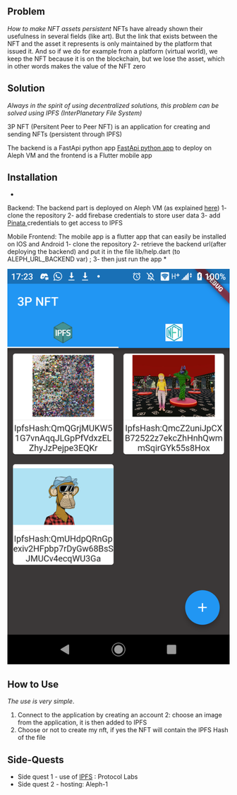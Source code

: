 ## Problem

*How to make NFT assets persistent*
NFTs have already shown their usefulness in several fields (like art). But the link that exists between the NFT and the asset it represents is only maintained by the platform that issued it.
And so if we do for example from a platform (virtual world), we keep the NFT because it is on the blockchain, but we lose the asset, which in other words makes the value of the NFT zero


## Solution

*Always in the spirit of using decentralized solutions, this problem can be solved using IPFS (InterPlanetary File System)*


3P NFT (Persitent Peer to Peer NFT) is an application for creating and sending NFTs (persistent through IPFS)

The backend is a FastApi python app [FastApi python app](https://github.com/Kossi-Francois/alpheenProject) to deploy on Aleph VM and
the frontend is a Flutter mobile app


## Installation

*
Backend: The backend part is deployed on Aleph VM (as explained [here](https://github.com/aleph-im/aleph-vm))
  1- clone the repository
  2- add firebase credentials to store user data
  3- add [Pinata ](https://app.pinata.cloud/) credentials to get access to IPFS
  
  
Mobile Frontend: The mobile app is a flutter app that can easily be installed on IOS and Android
  1- clone the repository
  2- retrieve the backend url(after deploying the backend) and put it in the file lib/help.dart (to ALEPH_URL_BACKEND var) ; 
  3- then just run the app
*



![alt text](https://github.com/Kossi-Francois/p2phackathon_blockFive_3p/blob/main/screen.png?raw=true)


## How to Use

*The use is very simple*.
1. Connect to the application by creating an account
2: choose an image from the application, it is then added to IPFS
3. Choose or not to create my nft, if yes the NFT will contain the IPFS Hash of the file



## Side-Quests

- Side quest 1 - use of [IPFS](https://github.com/Kossi-Francois/alpheenProject/blob/main/ipfsmod/mainIPFS.py)  : Protocol Labs
- Side quest 2 - hosting:  Aleph-1

